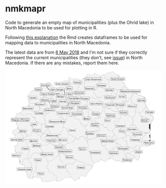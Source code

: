 # nmkmapr
Code to generate an empty map of municipalities (plus the Ohrid lake) in North Macedonia to be used for plotting in R.

Following [this explanation](https://stackoverflow.com/questions/17723822/administrative-regions-map-of-a-country-with-ggmap-and-ggplot2) the Rmd creates dataframes to be used for mapping data to municipalities in North Macedonia.

The latest data are from [6 May 2018](https://gadm.org/data.html) and I'm not sure if they correctly represent the current municipalities (they don't, see [issue](https://github.com/novica/nmkmapr/issues/1)) in North Macedonia. If there are any mistakes, report them here.

![map](map.png?raw=true "map")
